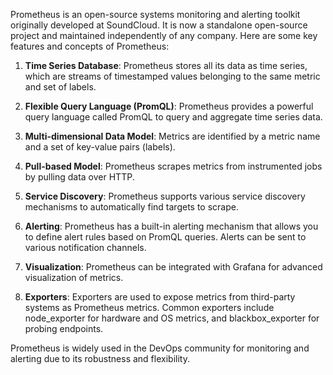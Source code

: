 Prometheus is an open-source systems monitoring and alerting toolkit originally developed at SoundCloud. It is now a standalone open-source project and maintained independently of any company. Here are some key features and concepts of Prometheus:

1. **Time Series Database**: Prometheus stores all its data as time series, which are streams of timestamped values belonging to the same metric and set of labels.
    
2. **Flexible Query Language (PromQL)**: Prometheus provides a powerful query language called PromQL to query and aggregate time series data.
    
3. **Multi-dimensional Data Model**: Metrics are identified by a metric name and a set of key-value pairs (labels).
    
4. **Pull-based Model**: Prometheus scrapes metrics from instrumented jobs by pulling data over HTTP.
    
5. **Service Discovery**: Prometheus supports various service discovery mechanisms to automatically find targets to scrape.
    
6. **Alerting**: Prometheus has a built-in alerting mechanism that allows you to define alert rules based on PromQL queries. Alerts can be sent to various notification channels.
    
7. **Visualization**: Prometheus can be integrated with Grafana for advanced visualization of metrics.
    
8. **Exporters**: Exporters are used to expose metrics from third-party systems as Prometheus metrics. Common exporters include node_exporter for hardware and OS metrics, and blackbox_exporter for probing endpoints.
    

Prometheus is widely used in the DevOps community for monitoring and alerting due to its robustness and flexibility.